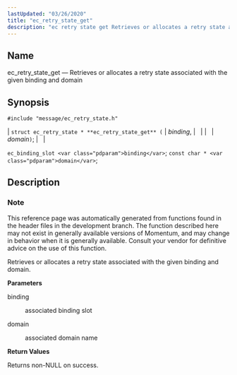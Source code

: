 ```yaml
---
lastUpdated: "03/26/2020"
title: "ec_retry_state_get"
description: "ec retry state get Retrieves or allocates a retry state associated with the given binding and domain struct ec retry state ec retry state get binding domain ec binding slot binding const char domain This reference page was automatically generated from functions found in the header files in the development..."
---
```


<a name="apis.ec_retry_state_get"></a> 
## Name

ec_retry_state_get — Retrieves or allocates a retry state associated with the given binding and domain

## Synopsis

`#include "message/ec_retry_state.h"`

| `struct ec_retry_state * **ec_retry_state_get** (` | <var class="pdparam">binding</var>, |   |
|   | <var class="pdparam">domain</var>`)`; |   |

`ec_binding_slot <var class="pdparam">binding</var>`;
`const char * <var class="pdparam">domain</var>`;<a name="idp57310368"></a> 
## Description

### Note

This reference page was automatically generated from functions found in the header files in the development branch. The function described here may not exist in generally available versions of Momentum, and may change in behavior when it is generally available. Consult your vendor for definitive advice on the use of this function.

Retrieves or allocates a retry state associated with the given binding and domain.

**<a name="idp57313280"></a> Parameters**

<dl class="variablelist">

<dt>binding</dt>

<dd>

associated binding slot

</dd>

<dt>domain</dt>

<dd>

associated domain name

</dd>

</dl>

**<a name="idp57317856"></a> Return Values**

Returns non-NULL on success.